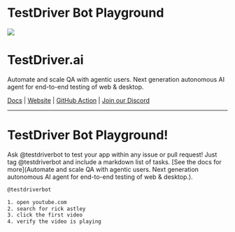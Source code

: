 # TestDriver Bot Playground

<a href="https://testdriver.ai"><img src="https://github.com/dashcamio/testdriver/assets/318295/2a0ad981-8504-46f0-ad97-60cb6c26f1e7"/></a>

# TestDriver.ai

Automate and scale QA with agentic users. Next generation autonomous AI agent for end-to-end testing of web & desktop.

[Docs](https://docs.testdriver.ai) | [Website](https://testdriver.ai) | [GitHub Action](https://github.com/marketplace/actions/testdriver-ai) | [Join our Discord](https://discord.gg/a8Cq739VWn)

---

# TestDriver Bot Playground!

Ask @testdriverbot to test your app within any issue or pull request! Just tag @testdriverbot and include a markdown list of tasks. [See the docs for more](Automate and scale QA with agentic users. Next generation autonomous AI agent for end-to-end testing of web & desktop.).

```sh
@testdriverbot

1. open youtube.com
2. search for rick astley
3. click the first video
4. verify the video is playing
```
